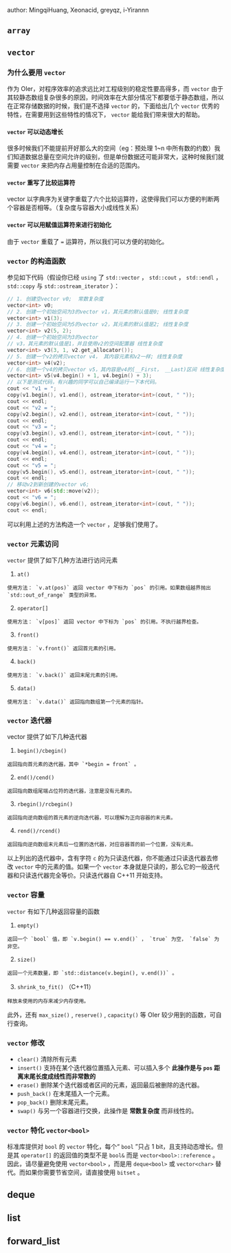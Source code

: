 author: MingqiHuang, Xeonacid, greyqz, i-Yirannn

##  `array`

##  `vector`

### 为什么要用 `vector`

作为 OIer，对程序效率的追求远比对工程级别的稳定性要高得多，而 `vector` 由于其较静态数组复杂很多的原因，时间效率在大部分情况下都要低于静态数组，所以在正常存储数据的时候，我们是不选择 `vector` 的，下面给出几个 `vector` 优秀的特性，在需要用到这些特性的情况下， `vector` 能给我们带来很大的帮助。

####  `vector` 可以动态增长

很多时候我们不能提前开好那么大的空间（eg：预处理 1~n 中所有数的约数）我们知道数据总量在空间允许的级别，但是单份数据还可能非常大，这种时候我们就需要 `vector` 来把内存占用量控制在合适的范围内。

####  `vector` 重写了比较运算符

vector 以字典序为关键字重载了六个比较运算符，这使得我们可以方便的判断两个容器是否相等。（复杂度与容器大小成线性关系）

####  `vector` 可以用赋值运算符来进行初始化

由于 `vector` 重载了 `=` 运算符，所以我们可以方便的初始化。

###  `vector` 的构造函数

参见如下代码（假设你已经 `using` 了 `std::vector` ， `std::cout` ， `std::endl` ， `std::copy` 与 `std::ostream_iterator` ）：

```cpp
// 1. 创建空vector v0;  常数复杂度
vector<int> v0;
// 2. 创建一个初始空间为3的vector v1，其元素的默认值是0; 线性复杂度
vector<int> v1(3);
// 3. 创建一个初始空间为5的vector v2，其元素的默认值是2; 线性复杂度
vector<int> v2(5, 2);
// 4. 创建一个初始空间为3的vector
// v3，其元素的默认值是1，并且使用v2的空间配置器 线性复杂度
vector<int> v3(3, 1, v2.get_allocator());
// 5. 创建一个v2的拷贝vector v4， 其内容元素和v2一样; 线性复杂度
vector<int> v4(v2);
// 6. 创建一个v4的拷贝vector v5，其内容是v4的[__First， __Last)区间 线性复杂度
vector<int> v5(v4.begin() + 1, v4.begin() + 3);
// 以下是测试代码，有兴趣的同学可以自己编译运行一下本代码。
cout << "v1 = ";
copy(v1.begin(), v1.end(), ostream_iterator<int>(cout, " "));
cout << endl;
cout << "v2 = ";
copy(v2.begin(), v2.end(), ostream_iterator<int>(cout, " "));
cout << endl;
cout << "v3 = ";
copy(v3.begin(), v3.end(), ostream_iterator<int>(cout, " "));
cout << endl;
cout << "v4 = ";
copy(v4.begin(), v4.end(), ostream_iterator<int>(cout, " "));
cout << endl;
cout << "v5 = ";
copy(v5.begin(), v5.end(), ostream_iterator<int>(cout, " "));
cout << endl;
// 移动v2到新创建的vector v6;
vector<int> v6(std::move(v2));
cout << "v6 = ";
copy(v6.begin(), v6.end(), ostream_iterator<int>(cout, " "));
cout << endl;
```

可以利用上述的方法构造一个 `vector` ，足够我们使用了。

###  `vector` 元素访问

 `vector` 提供了如下几种方法进行访问元素

1.   `at()`

    使用方法： `v.at(pos)` 返回 vector 中下标为 `pos` 的引用。如果数组越界抛出 `std::out_of_range` 类型的异常。

2.   `operator[]`

    使用方法： `v[pos]` 返回 vector 中下标为 `pos` 的引用。不执行越界检查。

3.   `front()`

    使用方法： `v.front()` 返回首元素的引用。

4.   `back()`

    使用方法： `v.back()` 返回末尾元素的引用。

5.   `data()`

    使用方法： `v.data()` 返回指向数组第一个元素的指针。

###  `vector` 迭代器

vector 提供了如下几种迭代器

1.   `begin()/cbegin()`

    返回指向首元素的迭代器，其中 `*begin = front` 。

2.   `end()/cend()`

    返回指向数组尾端占位符的迭代器，注意是没有元素的。

3.   `rbegin()/rcbegin()`

    返回指向逆向数组的首元素的逆向迭代器，可以理解为正向容器的末元素。

4.   `rend()/rcend()`

    返回指向逆向数组末元素后一位置的迭代器，对应容器首的前一个位置，没有元素。

以上列出的迭代器中，含有字符 `c` 的为只读迭代器，你不能通过只读迭代器去修改 `vector` 中的元素的值。如果一个 `vector` 本身就是只读的，那么它的一般迭代器和只读迭代器完全等价。只读迭代器自 C++11 开始支持。

###  `vector` 容量

 `vector` 有如下几种返回容量的函数

1.   `empty()`

    返回一个 `bool` 值，即 `v.begin() == v.end()` ， `true` 为空， `false` 为非空。

2.   `size()`

    返回一个元素数量，即 `std::distance(v.begin(), v.end())` 。

3.   `shrink_to_fit()` （C++11）

    释放未使用的内存来减少内存使用。

此外，还有 `max_size()` , `reserve()` , `capacity()` 等 OIer 较少用到的函数，可自行查询。

###  `vector` 修改

-    `clear()` 清除所有元素
-    `insert()` 支持在某个迭代器位置插入元素、可以插入多个 **此操作是与 `pos` 距离末尾长度成线性而非常数的**
-    `erase()` 删除某个迭代器或者区间的元素，返回最后被删除的迭代器。
-    `push_back()` 在末尾插入一个元素。
-    `pop_back()` 删除末尾元素。
-    `swap()` 与另一个容器进行交换，此操作是 **常数复杂度** 而非线性的。

###  `vector` 特化 `vector<bool>`

标准库提供对 `bool` 的 `vector` 特化，每个“ `bool` ”只占 1 bit，且支持动态增长。但是其 `operator[]` 的返回值的类型不是 `bool&` 而是 `vector<bool>::reference` 。因此，请尽量避免使用 `vector<bool>` ，而是用 `deque<bool>` 或 `vector<char>` 替代。而如果你需要节省空间，请直接使用 `bitset` 。

## deque

## list

## forward_list
